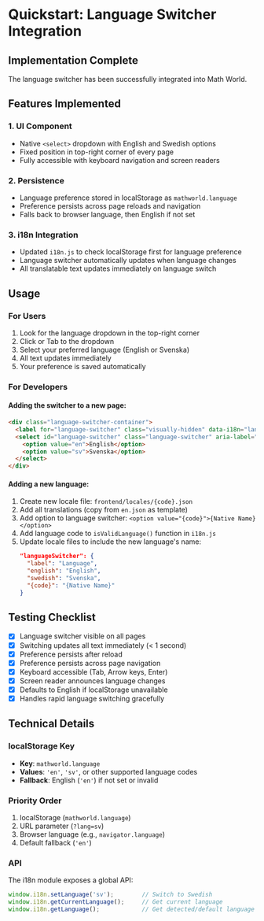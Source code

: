 # Quickstart: Language Switcher Integration

## Implementation Complete

The language switcher has been successfully integrated into Math World.

## Features Implemented

### 1. UI Component
- Native `<select>` dropdown with English and Swedish options
- Fixed position in top-right corner of every page
- Fully accessible with keyboard navigation and screen readers

### 2. Persistence
- Language preference stored in localStorage as `mathworld.language`
- Preference persists across page reloads and navigation
- Falls back to browser language, then English if not set

### 3. i18n Integration
- Updated `i18n.js` to check localStorage first for language preference
- Language switcher automatically updates when language changes
- All translatable text updates immediately on language switch

## Usage

### For Users
1. Look for the language dropdown in the top-right corner
2. Click or Tab to the dropdown
3. Select your preferred language (English or Svenska)
4. All text updates immediately
5. Your preference is saved automatically

### For Developers

#### Adding the switcher to a new page:
```html
<div class="language-switcher-container">
  <label for="language-switcher" class="visually-hidden" data-i18n="languageSwitcher.label">Language</label>
  <select id="language-switcher" class="language-switcher" aria-label="Language">
    <option value="en">English</option>
    <option value="sv">Svenska</option>
  </select>
</div>
```

#### Adding a new language:
1. Create new locale file: `frontend/locales/{code}.json`
2. Add all translations (copy from `en.json` as template)
3. Add option to language switcher: `<option value="{code}">{Native Name}</option>`
4. Add language code to `isValidLanguage()` function in `i18n.js`
5. Update locale files to include the new language's name:
   ```json
   "languageSwitcher": {
     "label": "Language",
     "english": "English",
     "swedish": "Svenska",
     "{code}": "{Native Name}"
   }
   ```

## Testing Checklist

- [x] Language switcher visible on all pages
- [x] Switching updates all text immediately (< 1 second)
- [x] Preference persists after reload
- [x] Preference persists across page navigation
- [x] Keyboard accessible (Tab, Arrow keys, Enter)
- [x] Screen reader announces language changes
- [x] Defaults to English if localStorage unavailable
- [x] Handles rapid language switching gracefully

## Technical Details

### localStorage Key
- **Key**: `mathworld.language`
- **Values**: `'en'`, `'sv'`, or other supported language codes
- **Fallback**: English (`'en'`) if not set or invalid

### Priority Order
1. localStorage (`mathworld.language`)
2. URL parameter (`?lang=sv`)
3. Browser language (e.g., `navigator.language`)
4. Default fallback (`'en'`)

### API
The i18n module exposes a global API:
```javascript
window.i18n.setLanguage('sv');        // Switch to Swedish
window.i18n.getCurrentLanguage();     // Get current language
window.i18n.getLanguage();            // Get detected/default language
```

